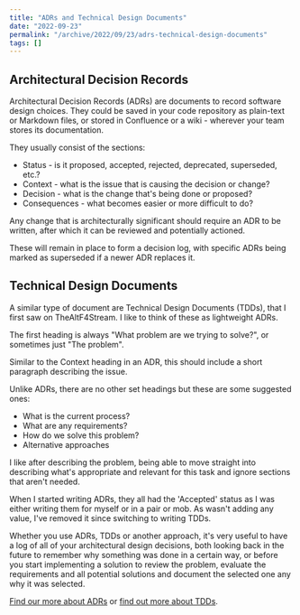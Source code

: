 ```yaml
---
title: "ADRs and Technical Design Documents"
date: "2022-09-23"
permalink: "/archive/2022/09/23/adrs-technical-design-documents"
tags: []
---
```


## Architectural Decision Records

Architectural Decision Records (ADRs) are documents to record software design choices. They could be saved in your code repository as plain-text or Markdown files, or stored in Confluence or a wiki - wherever your team stores its documentation.

They usually consist of the sections:

* Status - is it proposed, accepted, rejected, deprecated, superseded, etc.?
* Context - what is the issue that is causing the decision or change?
* Decision - what is the change that's being done or proposed?
* Consequences - what becomes easier or more difficult to do?

Any change that is architecturally significant should require an ADR to be written, after which it can be reviewed and potentially actioned.

These will remain in place to form a decision log, with specific ADRs being marked as superseded if a newer ADR replaces it.

## Technical Design Documents

A similar type of document are Technical Design Documents (TDDs), that I first saw on TheAltF4Stream. I like to think of these as lightweight ADRs.

The first heading is always "What problem are we trying to solve?", or sometimes just "The problem".

Similar to the Context heading in an ADR, this should include a short paragraph describing the issue.

Unlike ADRs, there are no other set headings but these are some suggested ones:

-  What is the current process?
-  What are any requirements?
-  How do we solve this problem?
-  Alternative approaches

I like after describing the problem, being able to move straight into describing what's appropriate and relevant for this task and ignore sections that aren't needed.

When I started writing ADRs, they all had the 'Accepted' status as I was either writing them for myself or in a pair or mob. As wasn't adding any value, I've removed it since switching to writing TDDs.

Whether you use ADRs, TDDs or another approach, it's very useful to have a log of all of your architectural design decisions, both looking back in the future to remember why something was done in a certain way, or before you start implementing a solution to review the problem, evaluate the requirements and all potential solutions and document the selected one any why it was selected.

[Find our more about ADRs](https://adr.github.io) or [find out more about TDDs](https://altf4.wiki/t/how-do-i-write-a-tdd/21).
